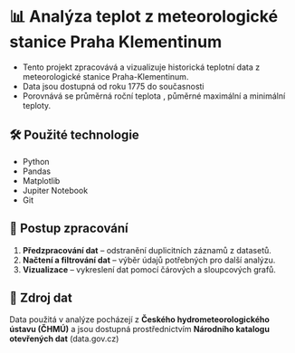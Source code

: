
# 📊 Analýza teplot z meteorologické stanice Praha Klementinum

- Tento projekt zpracovává a vizualizuje historická teplotní data z meteorologické stanice Praha-Klementinum. 
- Data jsou dostupná od roku 1775 do současnosti
- Porovnává se průměrná roční teplota , půměrné maximální a minimální teploty.

## 🛠 Použité technologie
 - Python 
 - Pandas
 - Matplotlib
 - Jupiter Notebook
 - Git

## 📂 Postup zpracování
1. **Předzpracování dat** – odstranění duplicitních záznamů z datasetů.
2. **Načtení a filtrování dat** – výběr údajů potřebných pro další analýzu.
3. **Vizualizace** – vykreslení dat pomocí čárových a sloupcových grafů.

## 📑 Zdroj dat
Data použitá v analýze pocházejí z **Českého hydrometeorologického ústavu (ČHMÚ)** a jsou dostupná 
prostřednictvím **Národního katalogu otevřených dat**  (data.gov.cz)